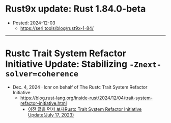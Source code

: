 # Rust9x update: Rust 1.84.0-beta
- Posted: 2024-12-03
  - https://seri.tools/blog/rust9x-1-84/

<hr />

# Rustc Trait System Refactor Initiative Update: Stabilizing `-Znext-solver=coherence`
- Dec. 4, 2024 · lcnr on behalf of The Rustc Trait System Refactor Initiative
  - https://blog.rust-lang.org/inside-rust/2024/12/04/trait-system-refactor-initiative.html
    - [이전 글을 먼저 보자Rustc Trait System Refactor Initiative Update(July 17, 2023)](https://blog.rust-lang.org/inside-rust/2023/07/17/trait-system-refactor-initiative.html)

